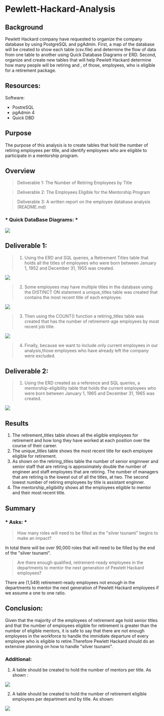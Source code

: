 # Pewlett-Hackard-Analysis
## Background
 Pewlett Hackard company have requested to organize the company database by using PostgreSQL and pgAdmin. First, a map of the database will be created to show each table (csv.file) and determine the flow of data from one table to another using Quick Database Diagrams or ERD. Second, organize and create new tables that will help  Pewlett Hackard determine how many people will be retiring and , of those, employees, who is eligible for a retirement package.

 ## Resources:
 Software:
 * PostreSQL
 * pgAdmin 4
 * Quick DBD

## Purpose
The purpose of this analysis is to create tables that hold the number of retiring employees per title, and identify employees who are eligible to participate in a mentorship program.
## Overview
> Deliverable 1: The Number of Retiring Employees by Title

> Deliverable 2: The Employees Eligible for the Mentorship Program

> Deliverable 3: A written report on the employee database analysis (README.md)

### * Quick DataBase Diagrams: *

![](Images/EmployeeDB.png)
## Deliverable 1:
> 1. Using the ERD  and SQL queries, a Retirement Titles table that holds all the titles of employees who were born between January 1, 1952 and December 31, 1955 was created. 

![](Images/retirement_titles.png)

> 2. Some employees may have multiple titles in the database using the DISTINCT ON statement a  unique_titles table was created that contains the most recent title of each employee. 

![](Images/unique_titles.png)

> 3. Then using the COUNT() function a  retiring_titles table was created that has the number of retirement-age employees by most recent job title. 

![](Images/retiring_titles.png)

> 4. Finally, because we want to include only current employees in our analysis,those employees who have already left the company were excluded.

## Deliverable 2:
> 1. Using the ERD created as a reference and SQL queries, a mentorship-eligibility table that holds the current employees who were born between January 1, 1965 and December 31, 1965 was created.

![](Images/mentorship_eligibility.png)

## Results
1. The retirement_titles table shows all the eligible employees for retirement and how long they have worked at each position over the course of their career.
2. The unique_titles table shows the most recent title for each employee eligible for retirement.
3. As shown on the retiring_titles table the number of senior enginneer and senior staff that are retiring is approximately double the number of engineer and staff employees that are retiring. The number of managers that are retiring is the lowest out of all the titles, at two. The second lowest number of retiring employees by title is assistant enginner.
4. The mentorship_eligibility shows all the employees eligible to mentor and their most recent title.

## Summary
 ### * Asks: *

> How many roles will need to be filled as the "silver tsunami" begins to make an impact?

In total there will be over 90,000 roles that will need to be filled by the end of the "silver tsunami".

> Are there enough qualified, retirement-ready employees in the departments to mentor the next generation of Pewlett Hackard employees?
 
 There are (1,549) retirement-ready employees not enough in the departments to mentor the next generation of Pewlett Hackard employees if we assume a one to one ratio.

## Conclusion: 

Given that the majority of the employees of retirement age hold senior titles and that the number of employees eligible for retirement is greater than the number of eligible mentors, it is safe to say that there are not enough employees in the workforce to handle the immidiate departure of every employee who is eligible to retire.Therefore Pewlett Hackard should do an extensive planning on how to handle "silver tsunami".

### Additional:

1. A table should be created to hold the number of mentors per title. As shown :

![](Images/mentor_per_title.png)

2. A table should be created to hold the number of retirement eligible employees per department and by title. As shown:

![](Images/open_roles2.png)